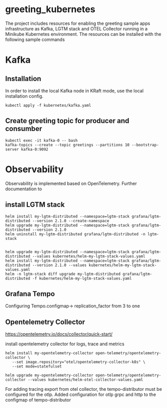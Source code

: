# greeting_kubernetes
The project includes resources for enabling the greeting sample apps infrastructure as Kafka, LGTM stack and OTEL Collector 
running in a Minikube Kubernetes environment.
The resources can be installed with the following sample commands


# Kafka
## Installation
In order to install the local Kafka node in KRaft mode, use the local installation config.

```
kubectl apply -f kubernetes/kafka.yaml
```
## Create greeting topic for producer and consumber
```
kubectl exec -it kafka-0 -- bash
kafka-topics --create --topic greetings --partitions 10 --bootstrap-server kafka-0:9092
```
# Observability
Observability is implemented based on OpenTelemetry.
Further documentation to
## install LGTM stack

```
helm install my-lgtm-distributed --namespace=lgtm-stack grafana/lgtm-distributed --version 2.1.0 --create-namespace
helm upgrade my-lgtm-distributed --namespace=lgtm-stack grafana/lgtm-distributed --version 2.1.0
helm uninstall my-lgtm-distributed grafana/lgtm-distributed -n lgtm-stack


helm upgrade my-lgtm-distributed --namespace=lgtm-stack grafana/lgtm-distributed --values kubernetes/helm-my-lgtm-stack-values.yaml
helm install my-lgtm-distributed --namespace=lgtm-stack grafana/lgtm-distributed --version 2.1.0 --values kubernetes/helm-my-lgtm-stack-values.yaml
helm -n lgtm-stack diff upgrade my-lgtm-distributed grafana/lgtm-distributed -f kubernetes/helm-my-lgtm-stack-values.yaml

```

## Grafana Tempo
Configuring Tempo.configmap-> replication_factor from 3 to one

## Opentelemetry Collector
https://opentelemetry.io/docs/collector/quick-start/

install opentelemetry collector for logs, trace and metrics
```
helm install my-opentelemetry-collector open-telemetry/opentelemetry-collector \
   --set image.repository="otel/opentelemetry-collector-k8s" \
   --set mode=statefulset
   
helm upgrade my-opentelemetry-collector open-telemetry/opentelemetry-collector --values kubernetes/helm-otel-collector-values.yaml 
```

For adding tracing export from otel collector, the tempo-distributor must be configured for the otlp.
Added configuration for otlp grpc and http to the configmap of tempo-distributor
